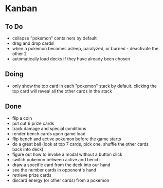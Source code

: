 # Kanban

## To Do
- collapse "pokemon" containers by default
- drag and drop cards!
- when a pokemon becomes asleep, paralyzed, or burned - deactivate the other 2
- automatically load decks if they have already been chosen

## Doing
- only show the top card in each "pokemon" stack by default. clicking the top card will reveal all the other cards in the stack

## Done
- flip a coin
- put out 6 prize cards
- track damage and special conditions
- render bench cards upon game load
- flip bench and active pokemon before the game starts
- do a great ball (look at top 7 cards, pick one, shuffle the other cards back into deck)
- figure out how to invoke a modal without a button click
- switch pokemon between active and bench
- draw a specific card from the deck into our hand
- see the number cards in opponent's hand
- retrieve prize cards
- discard energy (or other cards) from a pokemon
